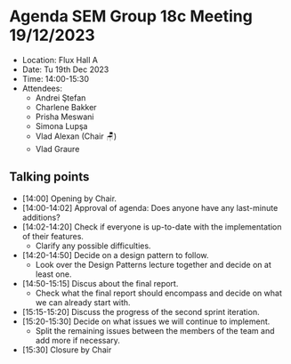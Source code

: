 # Agenda SEM Group 18c Meeting 19/12/2023

* Location: Flux Hall A
* Date: Tu 19th Dec 2023
* Time: 14:00-15:30
* Attendees:
    * Andrei Ştefan
    * Charlene Bakker
    * Prisha Meswani
    * Simona Lupşa
    * Vlad Alexan (Chair :chair:)
    * Vlad Graure

## Talking points
* [14:00] Opening by Chair.
* [14:00-14:02] Approval of agenda: Does anyone have any last-minute additions?
* [14:02-14:20] Check if everyone is up-to-date with the implementation of their features.
    * Clarify any possible difficulties.
* [14:20-14:50] Decide on a design pattern to follow.
    * Look over the Design Patterns lecture together and decide on at least one.
* [14:50-15:15] Discus about the final report.
    * Check what the final report should encompass and decide on what we can already start with.
* [15:15-15:20] Discuss the progress of the second sprint iteration.
* [15:20-15:30] Decide on what issues we will continue to implement.
    * Split the remaining issues between the members of the team and add more if necessary.
* [15:30] Closure by Chair

